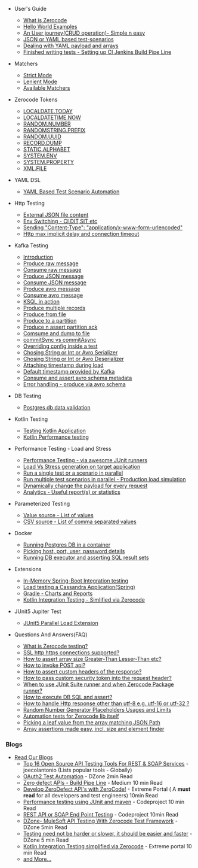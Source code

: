 + User's Guide
  + [What is Zerocode](https://github.com/authorjapps/zerocode/wiki/What-is-Zerocode-testing)
  + [Hello World Examples](https://github.com/authorjapps/zerocode/wiki/Zerocode-Hello-World-Projects)
  + [An User journey(CRUD operation)- Simple n easy](https://github.com/authorjapps/zerocode/wiki/User-journey:-Create,-Update-and-GET-Employee-Details)
  + [JSON or YAML based test-scenarios](https://github.com/authorjapps/zerocode/wiki/User-journey:-Create,-Update-and-GET-Employee-Details#using-json)
  + [Dealing with YAML payload and arrays](https://github.com/authorjapps/zerocode/wiki/YAML-DSL-For-Test-Scenarios)
  + [Finished writing tests - Setting up CI Jenkins Build Pipe Line](https://github.com/authorjapps/zerocode/wiki/After-you-have-written-all-the-tests,-what's-next)
  

+ Matchers
  + [Strict Mode](https://github.com/authorjapps/zerocode/wiki/Strict-Mode-Payload-Comparison)
  + [Lenient Mode](#TODO)
  + [Available Matchers](#https://github.com/authorjapps/zerocode/wiki#matchers)

+ Zerocode Tokens
  + [LOCALDATE.TODAY](https://github.com/authorjapps/zerocode/wiki/Token:-LocalDate-Today)
  + [LOCALDATETIME.NOW](https://github.com/authorjapps/zerocode/wiki/Token:-LocalDateTime-Now)
  + [RANDOM.NUMBER](https://github.com/authorjapps/zerocode/wiki/Token:-Random-Number)
  + [RANDOMSTRING.PREFIX](https://github.com/authorjapps/zerocode/wiki/Token:-Random-String)
  + [RANDOM.UUID](https://github.com/authorjapps/zerocode/wiki/Token:-Random-UUID)
  + [RECORD.DUMP](https://github.com/authorjapps/zerocode/wiki/Token:-Record-Dump)
  + [STATIC.ALPHABET](https://github.com/authorjapps/zerocode/wiki/Token:-Static-Alphabet)
  + [SYSTEM.ENV](https://github.com/authorjapps/zerocode/wiki/Token:-System-Environment)
  + [SYSTEM.PROPERTY](https://github.com/authorjapps/zerocode/wiki/Token:-System-Property)
  + [XML.FILE](https://github.com/authorjapps/zerocode/wiki/Token:-XML-File)

+ YAML DSL
  + [YAML Based Test Scenario Automation](https://github.com/authorjapps/zerocode/wiki/YAML-DSL-For-Test-Scenarios)
+ Http Testing
  + [External JSON file content](https://github.com/authorjapps/zerocode/wiki/External-JSON-file-as-reusable-content)
  + [Env Switching - CI,DIT,SIT etc](https://github.com/authorjapps/zerocode/wiki/Switching-Environment-to-CI-DIT-SIT-UAT-for-Test-Suite-or-Regression-Pack)
  + [Sending "Content-Type": "application/x-www-form-urlencoded"](https://github.com/authorjapps/zerocode/wiki/application-x-www-form-urlencoded-urlencoded-with-KeyValue-params)
  + [Http max implicit delay and connection timeout](https://github.com/authorjapps/zerocode/wiki/HTTP-max-timeout-or-implicit-wait)

+ Kafka Testing
  + [Introduction](https://github.com/authorjapps/zerocode/wiki/Kafka-Testing-Introduction)
  + [Produce raw message](https://github.com/authorjapps/zerocode/wiki/Produce-raw-message)
  + [Consume raw message](https://github.com/authorjapps/zerocode/wiki/Consume-RAW-message)
  + [Produce JSON message](https://github.com/authorjapps/zerocode/wiki/Produce-JSON-message)
  + [Consume JSON message](https://github.com/authorjapps/zerocode/wiki/Consume-JSON-message)
  + [Produce avro message]()
  + [Consume avro message]()
  + [KSQL in action]()
  + [Produce multiple records]()
  + [Produce from file]()
  + [Produce to a partition]()
  + [Produce n assert partition ack]()
  + [Comsume and dump to file]()
  + [commitSync vs commitAsync]()
  + [Overriding config inside a test]()
  + [Chosing String or Int or Avro Serializer]()
  + [Chosing String or Int or Avro Deserializer]()
  + [Attaching  timestamp during load]()
  + [Default timestamp provided by Kafka]()
  + [Consume and assert avro schema metadata]()
  + [Error handling - produce via avro schema ]()

+ DB Testing
  + [Postgres db data validation](https://github.com/authorjapps/zerocode/wiki/Sample-DB-SQL-Executor)

+ Kotlin Testing
  + [Testing Kotlin Application](https://github.com/authorjapps/zerocode/wiki/Testing-Kotlin-Application-using-Zerocode)
  + [Kotlin Performance testing](https://github.com/authorjapps/zerocode/wiki/Kotlin-Performance-testing)

+ Performance Testing - Load and Stress
  + [Performance Testing - via awesome JUnit runners](https://github.com/authorjapps/zerocode/wiki/Load-or-Performance-Testing-(IDE-based))
  + [Load Vs Stress generation on target application](https://github.com/authorjapps/zerocode/wiki/Load-or-Performance-Testing-(IDE-based)#load-vs-stress-horizontal-load-vs-vertical-load)
  + [Run a single test or a scenario in parallel](https://github.com/authorjapps/zerocode/wiki/Load-or-Performance-Testing-(IDE-based)#how-to-run-tests-in-parallel-in-context-of-one-or-more-scenarios-)
  + [Run multiple test scenarios in parallel - Production load simulation](https://github.com/authorjapps/performance-tests#multi-scenario-parallel-load)
  + [Dynamically change the payload for every request](https://github.com/authorjapps/zerocode/wiki/Load-or-Performance-Testing-(IDE-based)#how-to-dynamically-change-the-payload-for-every-request-during-the-load-)
  + [Analytics - Useful report(s) or statistics](https://github.com/authorjapps/zerocode/wiki/Load-or-Performance-Testing-(IDE-based)#how-to-generate-useful-reports-or-statistics-to-explain-the-behaviour-of-the-system-under-test)

+ Parameterized Testing
  + [Value source - List of values](https://github.com/authorjapps/zerocode/wiki/Parameterized-Testing-From-List-of-Values)
  + [CSV source - List of comma separated values](https://github.com/authorjapps/zerocode/wiki/Parameterized-Testing-From-CSV-rows)

+ Docker
  + [Running Postgres DB in a container](https://github.com/authorjapps/zerocode-docker-factory/wiki/Docker-container-for-a-Postgres-DB)
  + [Picking host, port, user, password details](https://github.com/authorjapps/zerocode/wiki/Sample-DB-SQL-Executor#config-properties)
  + [Running DB executor and asserting SQL result sets](https://github.com/authorjapps/zerocode/wiki/Sample-DB-SQL-Executor)

+ Extensions
  + [In-Memory Spring-Boot Integration testing](https://github.com/authorjapps/spring-boot-integration-test)
  + [Load testing a Cassandra Application(Spring)](https://github.com/authorjapps/zerocode-spring-junit)
  + [Gradle - Charts and Reports](https://github.com/authorjapps/zerocode/wiki/Gradle-build-for-JUnit-Smart-Chart-and-CSV-Reports)
  + [Kotlin Integration Testing - Simlified via Zerocode](https://dzone.com/articles/kotlin-spring-bootspring-data-h2-db-rest-api) 

+ JUnit5 Jupiter Test
  + [JUnit5 Parallel Load Extension](https://github.com/authorjapps/zerocode/wiki/JUnit5-Jupiter-Parallel-Load-Extension)

+ Questions And Answers(FAQ)
  + [What is Zerocode testing?](https://github.com/authorjapps/zerocode/wiki/What-is-Zerocode-testing)
  + [SSL http https connections supported?](https://github.com/authorjapps/zerocode/wiki/QnA:-Does-it-support-https-connections%3F)
  + [How to assert array size Greater-Than Lesser-Than etc?](https://github.com/authorjapps/zerocode/wiki/QnA:-How-to-assert-an-array-in-the-response-with-SIZE-Greater-Than-or-Lesser-Than-etc%3F)
  + [How to invoke POST api?](https://github.com/authorjapps/zerocode/wiki/QnA:-How-to-invoke-POST-apis-%3F)
  + [How to assert custom headers of the response?](https://github.com/authorjapps/zerocode/wiki/QnA:-How-to-assert-custom-headers-of-the-response%3F)
  + [How to pass custom security token into the request header?](https://github.com/authorjapps/zerocode/wiki/How-to-pass-custom-security-token-into-the-request-header-which-is-new-for-every-request%3F)
  + [When to use JUnit Suite runner and when Zerocode Package runner?](https://github.com/authorjapps/zerocode/wiki/Suite-Runner-Vs-Package-runner)
  + [How to execute DB SQL and assert?](https://github.com/authorjapps/zerocode/wiki/Sample-DB-SQL-Executor)
  + [How to handle Http response other than utf-8 e.g. utf-16 or utf-32 ?](https://github.com/authorjapps/zerocode/wiki/Charset-UTF-8-or-UTF-16-or-UTF-32-etc-in-the-http-response)
  + [Random Number Generator Placeholders Usages and Limits](https://github.com/authorjapps/zerocode/wiki/Placeholders-Usage-and-Limits)
  + [Automation tests for Zerocode lib itself](https://github.com/authorjapps/zerocode/wiki/Automation-tests-for-Zerocode-lib-itself)
  + [Picking a leaf value from the array matching JSON Path](https://github.com/authorjapps/zerocode/wiki/When-JSON-Path-Matching-returns-value-or-values-as-an-array)
  + [Array assertions made easy, incl. size and element finder](https://github.com/authorjapps/zerocode/wiki/Array-assertions-made-easy--e.g.-SIZE,-element-finder)

### Blogs
+ [Read Our Blogs](https://github.com/authorjapps/zerocode/wiki/Read-Our-Blogs)
  + [Top 16 Open Source API Testing Tools For REST & SOAP Services](https://www.joecolantonio.com/12-open-source-api-testing-tools-rest-soap-services/) - joecolantonio (Lists popular tools - Globally) 
  + [OAuth2 Test Automation](https://dzone.com/articles/oauth2-authentication-in-zerocode) - DZone 2min Read
  + [Zero defect APIs - Build Pipe Line](https://medium.com/@bethecodewithyou/develop-zerodefect-apis-with-zerocode-cadd9dc2a430) - Medium 10 min Read
  + [Develop ZeroDefect API's with ZeroCode!](https://extremeportal.blogspot.com/2018/10/zerodefect-rest-apis-with-zerocode.html) - Extreme Portal ( A **must read** for all developers and test engineers) 10min Read
  + [Performance testing using JUnit and maven](https://www.codeproject.com/Articles/1251046/How-to-do-performance-testing-using-JUnit-and-Mave) - Codeproject 10 min Read
  + [REST API or SOAP End Point Testing](https://www.codeproject.com/Articles/1242569/REST-API-or-SOAP-End-Point-Testing-with-ZeroCode-J) - Codeproject 10min Read
  + [DZone- MuleSoft API Testing With Zerocode Test Framework](https://dzone.com/articles/zerocode-test-framework-for-restsoap-api-tddbdd-ap) - DZone 5min Read
  + [Testing need not be harder or slower, it should be easier and faster](https://dzone.com/articles/rest-api-testing-using-the-zerocode-json-based-bdd) - DZone 5 min Read
  + [Kotlin Integration Testing simplified via Zerocode](https://extremeportal.blogspot.com/2018/11/kotlin-dev-spring-boot-rest-api-with.html) - Extreme portal 10 min Read
  + [and More...](https://github.com/authorjapps/zerocode/wiki/Read-Our-Blogs)
